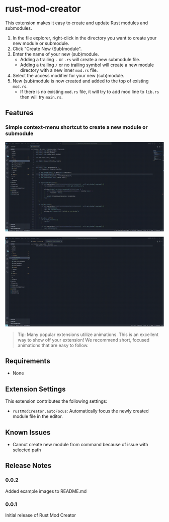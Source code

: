 # rust-mod-creator

This extension makes it easy to create and update Rust modules and submodules.

1. In the file explorer, right-click in the directory you want to create your new module or submodule.
2. Click "Create New (Sub)module".
3. Enter the name of your new (sub)module.
   - Adding a trailing `.` or `.rs` will create a new submodule file.
   - Adding a trailing `/` or no trailing symbol will create a new module directory with a new inner `mod.rs` file.
4. Select the access modifier for your new (sub)module.
5. New (sub)module is now created and added to the top of existing `mod.rs`.
    - If there is no existing `mod.rs` file, it will try to add mod line to `lib.rs` then will try `main.rs`.

## Features

### Simple context-menu shortcut to create a new module or submodule
![context-module-image](images/module.gif)

![context-submodule-image](images/submodule.gif)


> Tip: Many popular extensions utilize animations. This is an excellent way to show off your extension! We recommend short, focused animations that are easy to follow.

## Requirements

- None

## Extension Settings

This extension contributes the following settings:

* `rustModCreator.autoFocus`: Automatically focus the newly created module file in the editor.

## Known Issues

- Cannot create new module from command because of issue with selected path

## Release Notes

### 0.0.2

Added example images to README.md

### 0.0.1

Initial release of Rust Mod Creator
